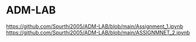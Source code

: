 # ADM-LAB
https://github.com/Spurthi2005/ADM-LAB/blob/main/Assignment_1.ipynb
https://github.com/Spurthi2005/ADM-LAB/blob/main/ASSIGNMNET_2.ipynb
